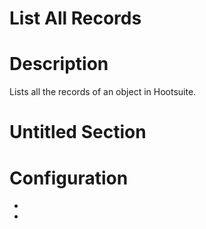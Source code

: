 ﻿# List All Records

# Description

Lists all the records of an object in Hootsuite.

# Untitled Section

# Configuration

* 
*
